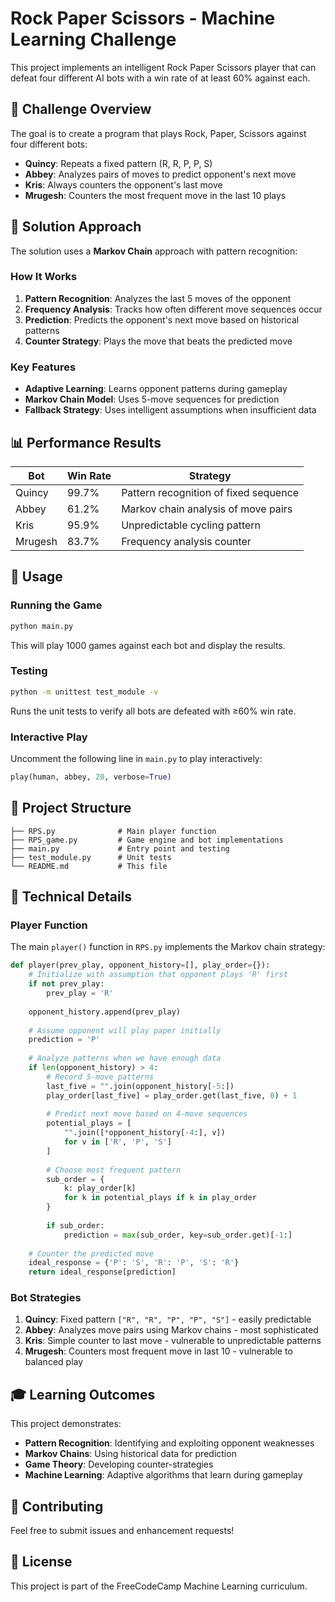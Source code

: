 # Rock Paper Scissors - Machine Learning Challenge

This project implements an intelligent Rock Paper Scissors player that can defeat four different AI bots with a win rate of at least 60% against each.

## 🎯 Challenge Overview

The goal is to create a program that plays Rock, Paper, Scissors against four different bots:
- **Quincy**: Repeats a fixed pattern (R, R, P, P, S)
- **Abbey**: Analyzes pairs of moves to predict opponent's next move
- **Kris**: Always counters the opponent's last move
- **Mrugesh**: Counters the most frequent move in the last 10 plays

## 🧠 Solution Approach

The solution uses a **Markov Chain** approach with pattern recognition:

### How It Works

1. **Pattern Recognition**: Analyzes the last 5 moves of the opponent
2. **Frequency Analysis**: Tracks how often different move sequences occur
3. **Prediction**: Predicts the opponent's next move based on historical patterns
4. **Counter Strategy**: Plays the move that beats the predicted move

### Key Features

- **Adaptive Learning**: Learns opponent patterns during gameplay
- **Markov Chain Model**: Uses 5-move sequences for prediction
- **Fallback Strategy**: Uses intelligent assumptions when insufficient data

## 📊 Performance Results

| Bot | Win Rate | Strategy |
|-----|----------|----------|
| Quincy | 99.7% | Pattern recognition of fixed sequence |
| Abbey | 61.2% | Markov chain analysis of move pairs |
| Kris | 95.9% | Unpredictable cycling pattern |
| Mrugesh | 83.7% | Frequency analysis counter |

## 🚀 Usage

### Running the Game

```bash
python main.py
```

This will play 1000 games against each bot and display the results.

### Testing

```bash
python -m unittest test_module -v
```

Runs the unit tests to verify all bots are defeated with ≥60% win rate.

### Interactive Play

Uncomment the following line in `main.py` to play interactively:

```python
play(human, abbey, 20, verbose=True)
```

## 📁 Project Structure

```
├── RPS.py              # Main player function
├── RPS_game.py         # Game engine and bot implementations
├── main.py             # Entry point and testing
├── test_module.py      # Unit tests
└── README.md           # This file
```

## 🔧 Technical Details

### Player Function

The main `player()` function in `RPS.py` implements the Markov chain strategy:

```python
def player(prev_play, opponent_history=[], play_order={}):
    # Initialize with assumption that opponent plays 'R' first
    if not prev_play:
        prev_play = 'R'
    
    opponent_history.append(prev_play)
    
    # Assume opponent will play paper initially
    prediction = 'P'
    
    # Analyze patterns when we have enough data
    if len(opponent_history) > 4:
        # Record 5-move patterns
        last_five = "".join(opponent_history[-5:])
        play_order[last_five] = play_order.get(last_five, 0) + 1
        
        # Predict next move based on 4-move sequences
        potential_plays = [
            "".join([*opponent_history[-4:], v]) 
            for v in ['R', 'P', 'S']
        ]
        
        # Choose most frequent pattern
        sub_order = {
            k: play_order[k]
            for k in potential_plays if k in play_order
        }
        
        if sub_order:
            prediction = max(sub_order, key=sub_order.get)[-1:]
    
    # Counter the predicted move
    ideal_response = {'P': 'S', 'R': 'P', 'S': 'R'}
    return ideal_response[prediction]
```

### Bot Strategies

1. **Quincy**: Fixed pattern `["R", "R", "P", "P", "S"]` - easily predictable
2. **Abbey**: Analyzes move pairs using Markov chains - most sophisticated
3. **Kris**: Simple counter to last move - vulnerable to unpredictable patterns
4. **Mrugesh**: Counters most frequent move in last 10 - vulnerable to balanced play

## 🎓 Learning Outcomes

This project demonstrates:
- **Pattern Recognition**: Identifying and exploiting opponent weaknesses
- **Markov Chains**: Using historical data for prediction
- **Game Theory**: Developing counter-strategies
- **Machine Learning**: Adaptive algorithms that learn during gameplay

## 🤝 Contributing

Feel free to submit issues and enhancement requests!

## 📄 License

This project is part of the FreeCodeCamp Machine Learning curriculum.
